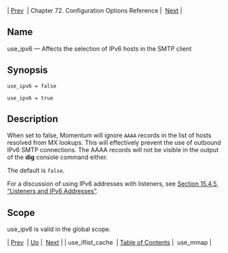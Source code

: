 | [Prev](conf.ref.use_iflist_cache)  | Chapter 72. Configuration Options Reference |  [Next](conf.ref.use_mmap) |

<a name="conf.ref.use_ipv6"></a>
## Name

use_ipv6 — Affects the selection of IPv6 hosts in the SMTP client

## Synopsis

`use_ipv6 = false`

`use_ipv6 = true`

<a name="idp27307568"></a>
## Description

When set to false, Momentum will ignore `AAAA` records in the list of hosts resolved from MX lookups. This will effectively prevent the use of outbound IPv6 SMTP connections. The AAAA records will not be visible in the output of the **dig** console command either.

The default is `false`.

For a discussion of using IPv6 addresses with listeners, see [Section 15.4.5, “Listeners and IPv6 Addresses”](listeners#listeners.ipv6 "15.4.5. Listeners and IPv6 Addresses").

<a name="idp27312464"></a>
## Scope

use_ipv6 is valid in the global scope.

| [Prev](conf.ref.use_iflist_cache)  | [Up](config.options.ref) |  [Next](conf.ref.use_mmap) |
| use_iflist_cache  | [Table of Contents](index) |  use_mmap |


